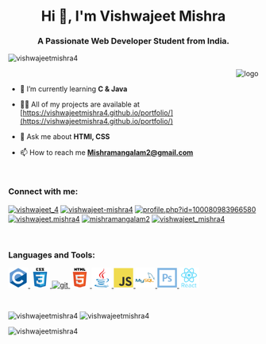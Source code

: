

<!---
vishwajeetmishra4/vishwajeetmishra4 is a ✨ special ✨ repository because its `README.md` (this file) appears on your GitHub profile.
You can click the Preview link to take a look at your changes.
--->


<h1 align="center">Hi 👋, I'm Vishwajeet Mishra</h1>
<h3 align="center">A Passionate Web Developer Student from India.</h3>

<p align="left"> <img src="https://komarev.com/ghpvc/?username=vishwajeetmishra4&label=Profile%20views&color=0e75b6&style=flat" alt="vishwajeetmishra4" /> </p>




<!-- <p align="left"> <a href="https://twitter.com/vishwajeet_4" target="blank"><img src="https://img.shields.io/twitter/follow/vishwajeet_4?logo=twitter&style=for-the-badge" alt="vishwajeet_4" /></a> </p> -->
<p align="Right"> <img src="https://octodex.github.com/images/baracktocat.jpg" alt="logo" width="100"> </p>


- 🌱 I’m currently learning **C & Java**

- 👨‍💻 All of my projects are available at [https://vishwajeetmishra4.github.io/portfolio/](https://vishwajeetmishra4.github.io/portfolio/)

- 💬 Ask me about **HTMl, CSS**

- 📫 How to reach me **Mishramangalam2@gmail.com**

<br>

<h3 align="left">Connect with me:</h3>


<p align="Centre">
<a href="https://twitter.com/vishwajeet_4" target="blank"><img align="center" src="https://raw.githubusercontent.com/rahuldkjain/github-profile-readme-generator/master/src/images/icons/Social/twitter.svg" alt="vishwajeet_4" height="30" width="40" /></a>
<a href="https://linkedin.com/in/vishwajeet-mishra4" target="blank"><img align="center" src="https://raw.githubusercontent.com/rahuldkjain/github-profile-readme-generator/master/src/images/icons/Social/linked-in-alt.svg" alt="vishwajeet-mishra4" height="30" width="40" /></a>
<a href="https://fb.com/profile.php?id=100080983966580" target="blank"><img align="center" src="https://raw.githubusercontent.com/rahuldkjain/github-profile-readme-generator/master/src/images/icons/Social/facebook.svg" alt="profile.php?id=100080983966580" height="30" width="40" /></a>
<a href="https://instagram.com/vishwajeet.mishra4" target="blank"><img align="center" src="https://raw.githubusercontent.com/rahuldkjain/github-profile-readme-generator/master/src/images/icons/Social/instagram.svg" alt="vishwajeet.mishra4" height="30" width="40" /></a>
<a href="https://www.hackerrank.com/mishramangalam2" target="blank"><img align="center" src="https://raw.githubusercontent.com/rahuldkjain/github-profile-readme-generator/master/src/images/icons/Social/hackerrank.svg" alt="mishramangalam2" height="30" width="40" /></a>
<a href="https://www.leetcode.com/vishwajeet_mishra4" target="blank"><img align="center" src="https://raw.githubusercontent.com/rahuldkjain/github-profile-readme-generator/master/src/images/icons/Social/leet-code.svg" alt="vishwajeet_mishra4" height="30" width="40" /></a>
</p>

<br>

<h3 align="left">Languages and Tools:</h3>
<p align="left"> <a href="https://www.cprogramming.com/" target="_blank" rel="noreferrer"> <img src="https://raw.githubusercontent.com/devicons/devicon/master/icons/c/c-original.svg" alt="c" width="40" height="40"/> </a><a href="https://www.w3schools.com/css/" target="_blank" rel="noreferrer"> <img src="https://raw.githubusercontent.com/devicons/devicon/master/icons/css3/css3-original-wordmark.svg" alt="css3" width="40" height="40"/> </a><!-- <a href="https://www.figma.com/" target="_blank" rel="noreferrer"> <img src="https://www.vectorlogo.zone/logos/figma/figma-icon.svg" alt="figma" width="40" height="40"/> </a> --><a href="https://git-scm.com/" target="_blank" rel="noreferrer"> <img src="https://www.vectorlogo.zone/logos/git-scm/git-scm-icon.svg" alt="git" width="40" height="40"/> </a><a href="https://www.w3.org/html/" target="_blank" rel="noreferrer"> <img src="https://raw.githubusercontent.com/devicons/devicon/master/icons/html5/html5-original-wordmark.svg" alt="html5" width="40" height="40"/> </a> <a href="https://www.java.com" target="_blank" rel="noreferrer"> <img src="https://raw.githubusercontent.com/devicons/devicon/master/icons/java/java-original.svg" alt="java" width="40" height="40"/> </a> <a href="https://developer.mozilla.org/en-US/docs/Web/JavaScript" target="_blank" rel="noreferrer"> <img src="https://raw.githubusercontent.com/devicons/devicon/master/icons/javascript/javascript-original.svg" alt="javascript" width="40" height="40"/> </a> <a href="https://www.mysql.com/" target="_blank" rel="noreferrer"> <img src="https://raw.githubusercontent.com/devicons/devicon/master/icons/mysql/mysql-original-wordmark.svg" alt="mysql" width="40" height="40"/> </a> <a href="https://www.photoshop.com/en" target="_blank" rel="noreferrer"> <img src="https://raw.githubusercontent.com/devicons/devicon/master/icons/photoshop/photoshop-line.svg" alt="photoshop" width="40" height="40"/> </a> <a href="https://reactjs.org/" target="_blank" rel="noreferrer"> <img src="https://raw.githubusercontent.com/devicons/devicon/master/icons/react/react-original-wordmark.svg" alt="react" width="40" height="40"/> </a> </p>

<br>

<p><img align="left" src="https://github-readme-stats.vercel.app/api/top-langs?username=vishwajeetmishra4&show_icons=true&locale=en&layout=compact" alt="vishwajeetmishra4" /></p>


<p>&nbsp;<img align="centre" src="https://github-readme-stats.vercel.app/api?username=vishwajeetmishra4&show_icons=true&locale=en" alt="vishwajeetmishra4" /></p>

<p><img align="left" src="https://github-readme-streak-stats.herokuapp.com/?user=vishwajeetmishra4&" alt="vishwajeetmishra4" /></p>

